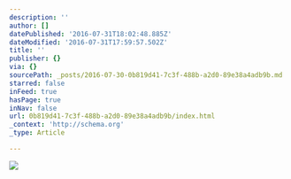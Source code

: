 ```yaml
---
description: ''
author: []
datePublished: '2016-07-31T18:02:48.885Z'
dateModified: '2016-07-31T17:59:57.502Z'
title: ''
publisher: {}
via: {}
sourcePath: _posts/2016-07-30-0b819d41-7c3f-488b-a2d0-89e38a4adb9b.md
starred: false
inFeed: true
hasPage: true
inNav: false
url: 0b819d41-7c3f-488b-a2d0-89e38a4adb9b/index.html
_context: 'http://schema.org'
_type: Article

---
```

![](https://the-grid-user-content.s3-us-west-2.amazonaws.com/e4b8b4ea-e784-4ffe-a153-df0f1dfbed5e.png)